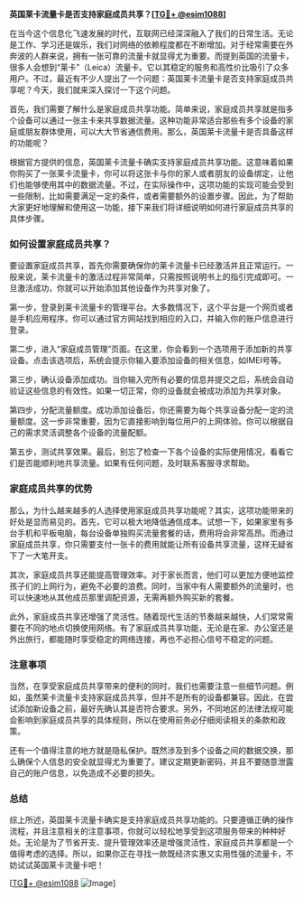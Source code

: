 **英国莱卡流量卡是否支持家庭成员共享？[[TG💪+ @esim1088](https://t.me/s/esim1088)]**

在当今这个信息化飞速发展的时代，互联网已经深深融入了我们的日常生活。无论是工作、学习还是娱乐，我们对网络的依赖程度都在不断增加。对于经常需要在外奔波的人群来说，拥有一张可靠的流量卡就显得尤为重要。而提到英国的流量卡，很多人会想到“莱卡”（Leica）流量卡。它以其稳定的服务和高性价比吸引了众多用户。不过，最近有不少人提出了一个问题：英国莱卡流量卡是否支持家庭成员共享呢？今天，我们就来深入探讨一下这个问题。

首先，我们需要了解什么是家庭成员共享功能。简单来说，家庭成员共享就是指多个设备可以通过一张主卡来共享数据流量。这种功能非常适合那些有多个设备的家庭或朋友群体使用，可以大大节省通信费用。那么，英国莱卡流量卡是否具备这样的功能呢？

根据官方提供的信息，英国莱卡流量卡确实支持家庭成员共享功能。这意味着如果你购买了一张莱卡流量卡，你可以将这张卡与你的家人或者朋友的设备绑定，让他们也能够使用其中的数据流量。不过，在实际操作中，这项功能的实现可能会受到一些限制，比如需要满足一定的条件，或者需要额外的设置步骤。因此，为了帮助大家更好地理解和使用这一功能，接下来我们将详细说明如何进行家庭成员共享的具体步骤。

### 如何设置家庭成员共享？

要设置家庭成员共享，首先你需要确保你的莱卡流量卡已经激活并且正常运行。一般来说，莱卡流量卡的激活过程非常简单，只需按照说明书上的指引完成即可。一旦激活成功，你就可以开始添加其他设备作为共享对象了。

第一步，登录到莱卡流量卡的管理平台。大多数情况下，这个平台是一个网页或者是手机应用程序。你可以通过官方网站找到相应的入口，并输入你的账户信息进行登录。

第二步，进入“家庭成员管理”页面。在这里，你会看到一个选项用于添加新的共享设备。点击该选项后，系统会提示你输入要添加设备的相关信息，如IMEI号等。

第三步，确认设备添加成功。当你输入完所有必要的信息并提交之后，系统会自动验证这些信息的有效性。如果一切正常，你的设备就会被成功添加为共享对象。

第四步，分配流量额度。成功添加设备后，你还需要为每个共享设备分配一定的流量额度。这一步非常重要，因为它直接影响到每位用户的上网体验。你可以根据自己的需求灵活调整各个设备的流量配额。

第五步，测试共享效果。最后，别忘了检查一下各个设备的实际使用情况，看看它们是否能顺利地共享流量。如果有任何问题，及时联系客服寻求帮助。

### 家庭成员共享的优势

那么，为什么越来越多的人选择使用家庭成员共享功能呢？其实，这项功能带来的好处是显而易见的。首先，它可以极大地降低通信成本。试想一下，如果家里有多台手机和平板电脑，每台设备单独购买流量套餐的话，费用将会非常高昂。而通过家庭成员共享，你只需要支付一张卡的费用就能让所有设备共享流量，这样无疑省下了一大笔开支。

其次，家庭成员共享还能提高管理效率。对于家长而言，他们可以更加方便地监控孩子们的上网行为，避免不必要的浪费。同时，当家中有人需要额外的流量时，也可以快速地从其他成员那里调配资源，无需再额外购买新的套餐。

此外，家庭成员共享还增强了灵活性。随着现代生活的节奏越来越快，人们常常需要在不同的地点切换使用网络。有了家庭成员共享功能，无论是在家、办公室还是外出旅行，都能随时享受稳定的网络连接，再也不必担心信号不稳定的问题。

### 注意事项

当然，在享受家庭成员共享带来的便利的同时，我们也需要注意一些细节问题。例如，虽然莱卡流量卡支持家庭成员共享，但并不是所有的设备都兼容。因此，在尝试添加新设备之前，最好先确认其是否符合要求。另外，不同地区的法律法规可能会影响到家庭成员共享的具体规则，所以在使用前务必仔细阅读相关的条款和政策。

还有一个值得注意的地方就是隐私保护。既然涉及到多个设备之间的数据交换，那么确保个人信息的安全就显得尤为重要了。建议定期更新密码，并且不要随意泄露自己的账户信息，以免造成不必要的损失。

### 总结

综上所述，英国莱卡流量卡确实是支持家庭成员共享功能的。只要遵循正确的操作流程，并且注意相关的注意事项，你就可以轻松地享受到这项服务带来的种种好处。无论是为了节省开支、提升管理效率还是增强灵活性，家庭成员共享都是一个值得考虑的选择。所以，如果你正在寻找一款既经济实惠又实用性强的流量卡，不妨试试英国莱卡流量卡吧！

[[TG💪+ @esim1088](https://t.me/s/esim1088) ![Image](https://i.postimg.cc/4NQfJmqS/Snipaste-2025-05-13-00-14-12.png)]